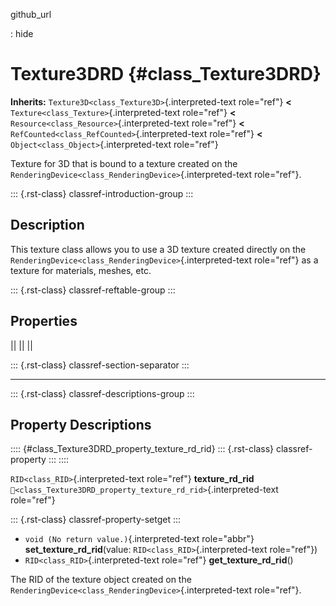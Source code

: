 github_url

:   hide

# Texture3DRD {#class_Texture3DRD}

**Inherits:** `Texture3D<class_Texture3D>`{.interpreted-text role="ref"}
**\<** `Texture<class_Texture>`{.interpreted-text role="ref"} **\<**
`Resource<class_Resource>`{.interpreted-text role="ref"} **\<**
`RefCounted<class_RefCounted>`{.interpreted-text role="ref"} **\<**
`Object<class_Object>`{.interpreted-text role="ref"}

Texture for 3D that is bound to a texture created on the
`RenderingDevice<class_RenderingDevice>`{.interpreted-text role="ref"}.

::: {.rst-class}
classref-introduction-group
:::

## Description

This texture class allows you to use a 3D texture created directly on
the `RenderingDevice<class_RenderingDevice>`{.interpreted-text
role="ref"} as a texture for materials, meshes, etc.

::: {.rst-class}
classref-reftable-group
:::

## Properties

||
||
||

::: {.rst-class}
classref-section-separator
:::

------------------------------------------------------------------------

::: {.rst-class}
classref-descriptions-group
:::

## Property Descriptions

:::: {#class_Texture3DRD_property_texture_rd_rid}
::: {.rst-class}
classref-property
:::
::::

`RID<class_RID>`{.interpreted-text role="ref"} **texture_rd_rid**
`🔗<class_Texture3DRD_property_texture_rd_rid>`{.interpreted-text
role="ref"}

::: {.rst-class}
classref-property-setget
:::

- `void (No return value.)`{.interpreted-text role="abbr"}
  **set_texture_rd_rid**(value: `RID<class_RID>`{.interpreted-text
  role="ref"})
- `RID<class_RID>`{.interpreted-text role="ref"}
  **get_texture_rd_rid**()

The RID of the texture object created on the
`RenderingDevice<class_RenderingDevice>`{.interpreted-text role="ref"}.

